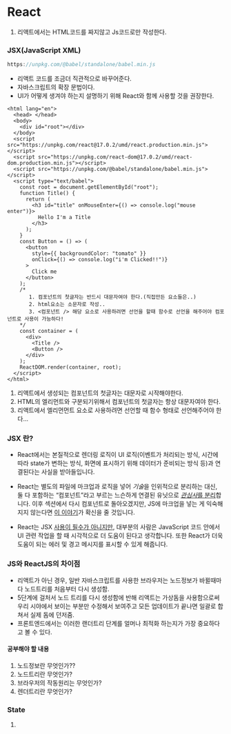 # React



1. 리액트에서는 HTML코드를 짜지않고 Js코드로만 작성한다.





### JSX(JavaScript XML)

``` https://unpkg.com/@babel/standalone/babel.min.js
https://unpkg.com/@babel/standalone/babel.min.js
```

- 리액트 코드를 조금더 직관적으로 바꾸어준다.
- 자바스크립트의 확장 문법이다.
- UI가 어떻게 생겨야 하는지 설명하기 위해 React와 함께 사용할 것을 권장한다.

```react
<html lang="en">
  <head> </head>
  <body>
    <div id="root"></div>
  </body>
  <script src="https://unpkg.com/react@17.0.2/umd/react.production.min.js"></script>
  <script src="https://unpkg.com/react-dom@17.0.2/umd/react-dom.production.min.js"></script>
  <script src="https://unpkg.com/@babel/standalone/babel.min.js"></script>
  <script type="text/babel">
    const root = document.getElementById("root");
    function Title() {
      return (
        <h3 id="title" onMouseEnter={() => console.log("mouse enter")}>
          Hello I'm a Title
        </h3>
      );
    }
    const Button = () => (
      <button
        style={{ backgroundColor: "tomato" }}
        onClick={() => console.log("i'm Clicked!!")}
      >
        Click me
      </button>
    );
    /*
       1. 컴포넌트의 첫글자는 반드시 대문자여야 한다.(직접만든 요소들은..) 
       2. html요소는 소문자로 작성..
       3. <컴포넌트 /> 해당 요소로 사용하려면 선언을 할때 함수로 선언을 해주어야 컴포넌트로 사용이 가능하다!
    */ 
    const container = (
      <div>
        <Title />  
        <Button />
      </div>
    );
    ReactDOM.render(container, root);
  </script>
</html>
```

1. 리액트에서 생성되는 컴포넌트의 첫글자는 대문자로 시작해야한다.
2. HTML의 엘리먼트와 구분되기위해서 컴포넌트의 첫글자는 항상 대문자여야 한다.
3. 리액트에서 엘리먼먼트 요소로 사용하려면 선언할 때 함수 형태로 선언해주어야 한다...



### JSX 란?

- React에서는 본질적으로 렌더링 로직이 UI 로직(이벤트가 처리되는 방식, 시간에 따라 state가 변하는 방식, 화면에 표시하기 위해 데이터가 준비되는 방식 등)과 연결된다는 사실을 받아들입니다.

- React는 별도의 파일에 마크업과 로직을 넣어 *기술*을 인위적으로 분리하는 대신, 둘 다 포함하는 “컴포넌트”라고 부르는 느슨하게 연결된 유닛으로 [*관심사*를 분리](https://en.wikipedia.org/wiki/Separation_of_concerns)합니다. 이후 섹션에서 다시 컴포넌트로 돌아오겠지만, JS에 마크업을 넣는 게 익숙해지지 않는다면 [이 이야기](https://www.youtube.com/watch?v=x7cQ3mrcKaY)가 확신을 줄 것입니다.

- React는 JSX [사용이 필수가 아니지만](https://ko.legacy.reactjs.org/docs/react-without-jsx.html), 대부분의 사람은 JavaScript 코드 안에서 UI 관련 작업을 할 때 시각적으로 더 도움이 된다고 생각합니다. 또한 React가 더욱 도움이 되는 에러 및 경고 메시지를 표시할 수 있게 해줍니다.



### JS와 ReactJS의 차이점

- 리액트가 아닌 경우, 일반 자바스크립트를 사용한 브라우저는 노드정보가 바뀔때마다 노드트리를 처음부터 다시 생성함.
- 5단계에 걸처서 노드 트리를 다시 생성함에 반해 리액트는 가상돔을 사용함으로써 우리 시야에서 보이는 부분만 수정해서 보여주고 모든 업데이트가 끝나면 일괄로 합쳐서 실제 돔에 던저줌.
- 프론트엔드에서는 이러한 랜더트리 단계를 얼머나 최적화 하는지가 가장 중요하다고 볼 수 있다.



#### 공부해야 할 내용

1. 노드정보란 무엇인가??
2. 노드트리란 무엇인가?
3. 브라우저의 작동원리는 무엇인가?
4. 렌더트리란 무엇인가?

### State











1. 